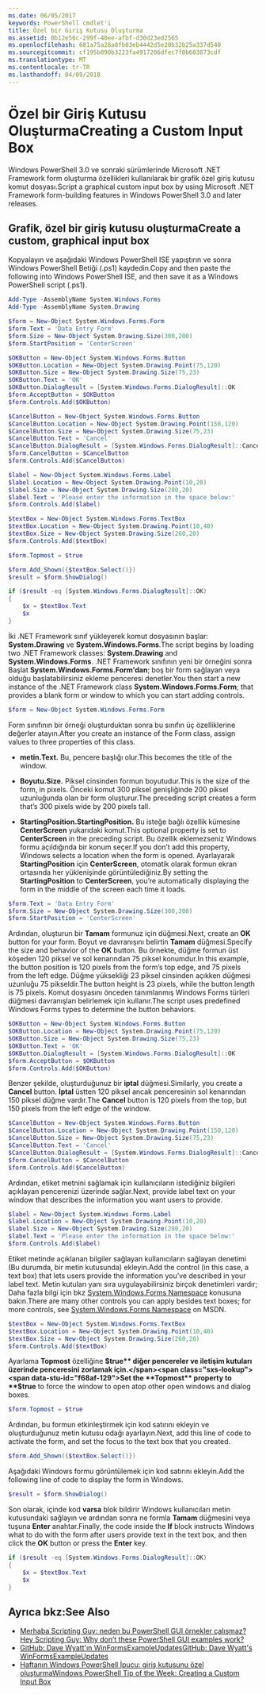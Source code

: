 ```yaml
---
ms.date: 06/05/2017
keywords: PowerShell cmdlet'i
title: Özel bir Giriş Kutusu Oluşturma
ms.assetid: 0b12e56c-299f-40ee-afbf-d30d23ed2565
ms.openlocfilehash: 681a75a28a8fb03eb4442d5e20b32b25a337d540
ms.sourcegitcommit: cf195b090b3223fa4917206dfec7f0b603873cdf
ms.translationtype: MT
ms.contentlocale: tr-TR
ms.lasthandoff: 04/09/2018
---
```

# <a name="creating-a-custom-input-box"></a><span data-ttu-id="f68af-103">Özel bir Giriş Kutusu Oluşturma</span><span class="sxs-lookup"><span data-stu-id="f68af-103">Creating a Custom Input Box</span></span>

<span data-ttu-id="f68af-104">Windows PowerShell 3.0 ve sonraki sürümlerinde Microsoft .NET Framework form oluşturma özellikleri kullanılarak bir grafik özel giriş kutusu komut dosyası.</span><span class="sxs-lookup"><span data-stu-id="f68af-104">Script a graphical custom input box by using Microsoft .NET Framework form-building features in Windows PowerShell 3.0 and later releases.</span></span>

## <a name="create-a-custom-graphical-input-box"></a><span data-ttu-id="f68af-105">Grafik, özel bir giriş kutusu oluşturma</span><span class="sxs-lookup"><span data-stu-id="f68af-105">Create a custom, graphical input box</span></span>

<span data-ttu-id="f68af-106">Kopyalayın ve aşağıdaki Windows PowerShell ISE yapıştırın ve sonra Windows PowerShell Betiği (.ps1) kaydedin.</span><span class="sxs-lookup"><span data-stu-id="f68af-106">Copy and then paste the following into Windows PowerShell ISE, and then save it as a Windows PowerShell script (.ps1).</span></span>

```powershell
Add-Type -AssemblyName System.Windows.Forms
Add-Type -AssemblyName System.Drawing

$form = New-Object System.Windows.Forms.Form
$form.Text = 'Data Entry Form'
$form.Size = New-Object System.Drawing.Size(300,200)
$form.StartPosition = 'CenterScreen'

$OKButton = New-Object System.Windows.Forms.Button
$OKButton.Location = New-Object System.Drawing.Point(75,120)
$OKButton.Size = New-Object System.Drawing.Size(75,23)
$OKButton.Text = 'OK'
$OKButton.DialogResult = [System.Windows.Forms.DialogResult]::OK
$form.AcceptButton = $OKButton
$form.Controls.Add($OKButton)

$CancelButton = New-Object System.Windows.Forms.Button
$CancelButton.Location = New-Object System.Drawing.Point(150,120)
$CancelButton.Size = New-Object System.Drawing.Size(75,23)
$CancelButton.Text = 'Cancel'
$CancelButton.DialogResult = [System.Windows.Forms.DialogResult]::Cancel
$form.CancelButton = $CancelButton
$form.Controls.Add($CancelButton)

$label = New-Object System.Windows.Forms.Label
$label.Location = New-Object System.Drawing.Point(10,20)
$label.Size = New-Object System.Drawing.Size(280,20)
$label.Text = 'Please enter the information in the space below:'
$form.Controls.Add($label)

$textBox = New-Object System.Windows.Forms.TextBox
$textBox.Location = New-Object System.Drawing.Point(10,40)
$textBox.Size = New-Object System.Drawing.Size(260,20)
$form.Controls.Add($textBox)

$form.Topmost = $true

$form.Add_Shown({$textBox.Select()})
$result = $form.ShowDialog()

if ($result -eq [System.Windows.Forms.DialogResult]::OK)
{
    $x = $textBox.Text
    $x
}
```

<span data-ttu-id="f68af-107">İki .NET Framework sınıf yükleyerek komut dosyasının başlar: **System.Drawing** ve **System.Windows.Forms**.</span><span class="sxs-lookup"><span data-stu-id="f68af-107">The script begins by loading two .NET Framework classes: **System.Drawing** and **System.Windows.Forms**.</span></span> <span data-ttu-id="f68af-108">.NET Framework sınıfının yeni bir örneğini sonra Başlat **System.Windows.Forms.Form'dan**; boş bir form sağlayan veya olduğu başlatabilirsiniz ekleme penceresi denetler.</span><span class="sxs-lookup"><span data-stu-id="f68af-108">You then start a new instance of the .NET Framework class **System.Windows.Forms.Form**; that provides a blank form or window to which you can start adding controls.</span></span>

```powershell
$form = New-Object System.Windows.Forms.Form
```

<span data-ttu-id="f68af-109">Form sınıfının bir örneği oluşturduktan sonra bu sınıfın üç özelliklerine değerler atayın.</span><span class="sxs-lookup"><span data-stu-id="f68af-109">After you create an instance of the Form class, assign values to three properties of this class.</span></span>

- <span data-ttu-id="f68af-110">**metin.**</span><span class="sxs-lookup"><span data-stu-id="f68af-110">**Text.**</span></span> <span data-ttu-id="f68af-111">Bu, pencere başlığı olur.</span><span class="sxs-lookup"><span data-stu-id="f68af-111">This becomes the title of the window.</span></span>

- <span data-ttu-id="f68af-112">**Boyutu.**</span><span class="sxs-lookup"><span data-stu-id="f68af-112">**Size.**</span></span> <span data-ttu-id="f68af-113">Piksel cinsinden formun boyutudur.</span><span class="sxs-lookup"><span data-stu-id="f68af-113">This is the size of the form, in pixels.</span></span> <span data-ttu-id="f68af-114">Önceki komut 300 piksel genişliğinde 200 piksel uzunluğunda olan bir form oluşturur.</span><span class="sxs-lookup"><span data-stu-id="f68af-114">The preceding script creates a form that’s 300 pixels wide by 200 pixels tall.</span></span>

- <span data-ttu-id="f68af-115">**StartingPosition.**</span><span class="sxs-lookup"><span data-stu-id="f68af-115">**StartingPosition.**</span></span> <span data-ttu-id="f68af-116">Bu isteğe bağlı özellik kümesine **CenterScreen** yukarıdaki komut.</span><span class="sxs-lookup"><span data-stu-id="f68af-116">This optional property is set to **CenterScreen** in the preceding script.</span></span> <span data-ttu-id="f68af-117">Bu özellik eklemezseniz Windows formu açıldığında bir konum seçer.</span><span class="sxs-lookup"><span data-stu-id="f68af-117">If you don’t add this property, Windows selects a location when the form is opened.</span></span> <span data-ttu-id="f68af-118">Ayarlayarak **StartingPosition** için **CenterScreen**, otomatik olarak formun ekran ortasında her yüklenişinde görüntülediğiniz.</span><span class="sxs-lookup"><span data-stu-id="f68af-118">By setting the **StartingPosition** to **CenterScreen**, you’re automatically displaying the form in the middle of the screen each time it loads.</span></span>

```powershell
$form.Text = 'Data Entry Form'
$form.Size = New-Object System.Drawing.Size(300,200)
$form.StartPosition = 'CenterScreen'
```

<span data-ttu-id="f68af-119">Ardından, oluşturun bir **Tamam** formunuz için düğmesi.</span><span class="sxs-lookup"><span data-stu-id="f68af-119">Next, create an **OK** button for your form.</span></span> <span data-ttu-id="f68af-120">Boyut ve davranışını belirtin **Tamam** düğmesi.</span><span class="sxs-lookup"><span data-stu-id="f68af-120">Specify the size and behavior of the **OK** button.</span></span> <span data-ttu-id="f68af-121">Bu örnekte, düğme formun üst köşeden 120 piksel ve sol kenarından 75 piksel konumdur.</span><span class="sxs-lookup"><span data-stu-id="f68af-121">In this example, the button position is 120 pixels from the form’s top edge, and 75 pixels from the left edge.</span></span> <span data-ttu-id="f68af-122">Düğme yüksekliği 23 piksel cinsinden açıkken düğmesi uzunluğu 75 pikseldir.</span><span class="sxs-lookup"><span data-stu-id="f68af-122">The button height is 23 pixels, while the button length is 75 pixels.</span></span> <span data-ttu-id="f68af-123">Komut dosyasını önceden tanımlanmış Windows Forms türleri düğmesi davranışları belirlemek için kullanır.</span><span class="sxs-lookup"><span data-stu-id="f68af-123">The script uses predefined Windows Forms types to determine the button behaviors.</span></span>

```powershell
$OKButton = New-Object System.Windows.Forms.Button
$OKButton.Location = New-Object System.Drawing.Point(75,120)
$OKButton.Size = New-Object System.Drawing.Size(75,23)
$OKButton.Text = 'OK'
$OKButton.DialogResult = [System.Windows.Forms.DialogResult]::OK
$form.AcceptButton = $OKButton
$form.Controls.Add($OKButton)
```

<span data-ttu-id="f68af-124">Benzer şekilde, oluşturduğunuz bir **iptal** düğmesi.</span><span class="sxs-lookup"><span data-stu-id="f68af-124">Similarly, you create a **Cancel** button.</span></span> <span data-ttu-id="f68af-125">**İptal** üstten 120 piksel ancak penceresinin sol kenarından 150 piksel düğme vardır.</span><span class="sxs-lookup"><span data-stu-id="f68af-125">The **Cancel** button is 120 pixels from the top, but 150 pixels from the left edge of the window.</span></span>

```powershell
$CancelButton = New-Object System.Windows.Forms.Button
$CancelButton.Location = New-Object System.Drawing.Point(150,120)
$CancelButton.Size = New-Object System.Drawing.Size(75,23)
$CancelButton.Text = 'Cancel'
$CancelButton.DialogResult = [System.Windows.Forms.DialogResult]::Cancel
$form.CancelButton = $CancelButton
$form.Controls.Add($CancelButton)
```

<span data-ttu-id="f68af-126">Ardından, etiket metnini sağlamak için kullanıcıların istediğiniz bilgileri açıklayan pencerenizi üzerinde sağlar.</span><span class="sxs-lookup"><span data-stu-id="f68af-126">Next, provide label text on your window that describes the information you want users to provide.</span></span>

```powershell
$label = New-Object System.Windows.Forms.Label
$label.Location = New-Object System.Drawing.Point(10,20)
$label.Size = New-Object System.Drawing.Size(280,20)
$label.Text = 'Please enter the information in the space below:'
$form.Controls.Add($label)
```

<span data-ttu-id="f68af-127">Etiket metinde açıklanan bilgiler sağlayan kullanıcıların sağlayan denetimi (Bu durumda, bir metin kutusunda) ekleyin.</span><span class="sxs-lookup"><span data-stu-id="f68af-127">Add the control (in this case, a text box) that lets users provide the information you’ve described in your label text.</span></span> <span data-ttu-id="f68af-128">Metin kutuları yanı sıra uygulayabilirsiniz birçok denetimleri vardır; Daha fazla bilgi için bkz [System.Windows.Forms Namespace](http://msdn.microsoft.com/library/k50ex0x9(v=vs.110).aspx) konusuna bakın.</span><span class="sxs-lookup"><span data-stu-id="f68af-128">There are many other controls you can apply besides text boxes; for more controls, see [System.Windows.Forms Namespace](http://msdn.microsoft.com/library/k50ex0x9(v=vs.110).aspx) on MSDN.</span></span>

```powershell
$textBox = New-Object System.Windows.Forms.TextBox
$textBox.Location = New-Object System.Drawing.Point(10,40)
$textBox.Size = New-Object System.Drawing.Size(260,20)
$form.Controls.Add($textBox)
```

<span data-ttu-id="f68af-129">Ayarlama **Topmost** özelliğine **$true** diğer pencereler ve iletişim kutuları üzerinde penceresini zorlamak için.</span><span class="sxs-lookup"><span data-stu-id="f68af-129">Set the **Topmost** property to **$true** to force the window to open atop other open windows and dialog boxes.</span></span>

```powershell
$form.Topmost = $true
```

<span data-ttu-id="f68af-130">Ardından, bu formun etkinleştirmek için kod satırını ekleyin ve oluşturduğunuz metin kutusu odağı ayarlayın.</span><span class="sxs-lookup"><span data-stu-id="f68af-130">Next, add this line of code to activate the form, and set the focus to the text box that you created.</span></span>

```powershell
$form.Add_Shown({$textBox.Select()})
```

<span data-ttu-id="f68af-131">Aşağıdaki Windows formu görüntülemek için kod satırını ekleyin.</span><span class="sxs-lookup"><span data-stu-id="f68af-131">Add the following line of code to display the form in Windows.</span></span>

```powershell
$result = $form.ShowDialog()
```

<span data-ttu-id="f68af-132">Son olarak, içinde kod **varsa** blok bildirir Windows kullanıcıları metin kutusundaki sağlayın ve ardından sonra ne formla **Tamam** düğmesini veya tuşuna **Enter** anahtar.</span><span class="sxs-lookup"><span data-stu-id="f68af-132">Finally, the code inside the **If** block instructs Windows what to do with the form after users provide text in the text box, and then click the **OK** button or press the **Enter** key.</span></span>

```powershell
if ($result -eq [System.Windows.Forms.DialogResult]::OK)
{
    $x = $textBox.Text
    $x
}
```

## <a name="see-also"></a><span data-ttu-id="f68af-133">Ayrıca bkz:</span><span class="sxs-lookup"><span data-stu-id="f68af-133">See Also</span></span>

- [<span data-ttu-id="f68af-134">Merhaba Scripting Guy: neden bu PowerShell GUI örnekler çalışmaz?</span><span class="sxs-lookup"><span data-stu-id="f68af-134">Hey Scripting Guy:  Why don’t these PowerShell GUI examples work?</span></span>](http://go.microsoft.com/fwlink/?LinkId=506644)
- [<span data-ttu-id="f68af-135">GitHub: Dave Wyatt'ın WinFormsExampleUpdates</span><span class="sxs-lookup"><span data-stu-id="f68af-135">GitHub: Dave Wyatt's WinFormsExampleUpdates</span></span>](https://github.com/dlwyatt/WinFormsExampleUpdates)
- [<span data-ttu-id="f68af-136">Haftanın Windows PowerShell İpucu: giriş kutusunu özel oluşturma</span><span class="sxs-lookup"><span data-stu-id="f68af-136">Windows PowerShell Tip of the Week:  Creating a Custom Input Box</span></span>](http://technet.microsoft.com/library/ff730941.aspx)